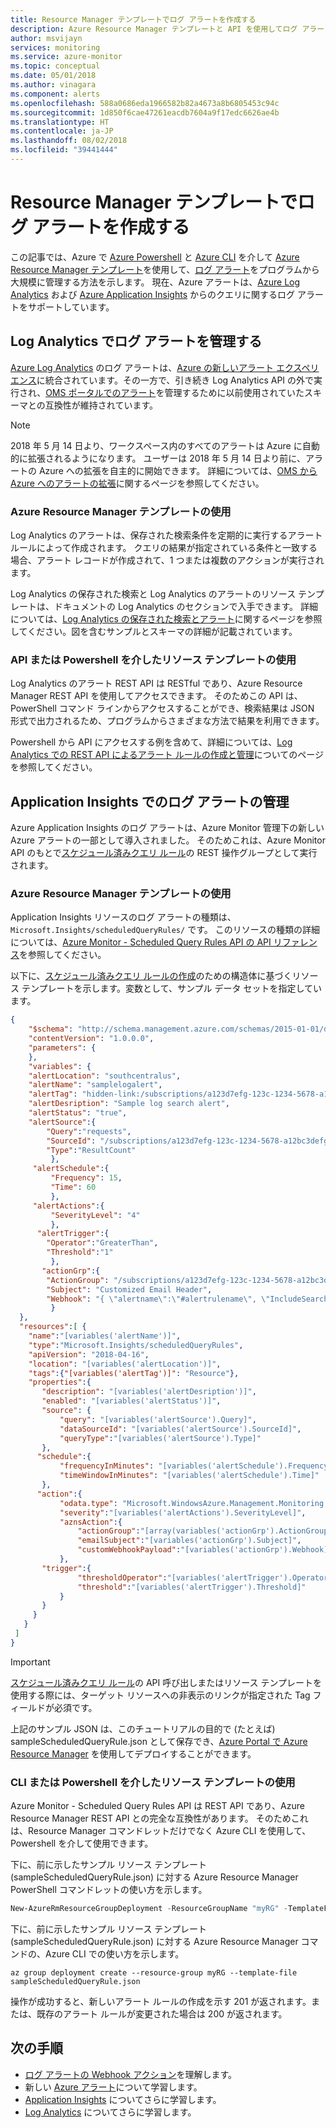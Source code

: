 ```yaml
---
title: Resource Manager テンプレートでログ アラートを作成する
description: Azure Resource Manager テンプレートと API を使用してログ アラートを作成する方法を説明します。
author: msvijayn
services: monitoring
ms.service: azure-monitor
ms.topic: conceptual
ms.date: 05/01/2018
ms.author: vinagara
ms.component: alerts
ms.openlocfilehash: 588a0686eda1966582b82a4673a8b6805453c94c
ms.sourcegitcommit: 1d850f6cae47261eacdb7604a9f17edc6626ae4b
ms.translationtype: HT
ms.contentlocale: ja-JP
ms.lasthandoff: 08/02/2018
ms.locfileid: "39441444"
---
```

# <a name="create-a-log-alert-with-a-resource-manager-template"></a>Resource Manager テンプレートでログ アラートを作成する
この記事では、Azure で [Azure Powershell](../azure-resource-manager/resource-group-template-deploy.md) と [Azure CLI](../azure-resource-manager/resource-group-template-deploy-cli.md) を介して [Azure Resource Manager テンプレート](..//azure-resource-manager/resource-group-authoring-templates.md)を使用して、[ログ アラート](monitor-alerts-unified-log.md)をプログラムから大規模に管理する方法を示します。 現在、Azure アラートは、[Azure Log Analytics](../log-analytics/log-analytics-tutorial-viewdata.md) および [Azure Application Insights](../application-insights/app-insights-analytics-tour.md) からのクエリに関するログ アラートをサポートしています。

## <a name="managing-log-alert-on-log-analytics"></a>Log Analytics でログ アラートを管理する
[Azure Log Analytics](../log-analytics/log-analytics-tutorial-viewdata.md) のログ アラートは、[Azure の新しいアラート エクスペリエンス](monitoring-overview-unified-alerts.md)に統合されています。その一方で、引き続き Log Analytics API の外で実行され、[OMS ポータルでのアラート](..//log-analytics/log-analytics-alerts-creating.md)を管理するために以前使用されていたスキーマとの互換性が維持されています。

> [!NOTE]
> 2018 年 5 月 14 日より、ワークスペース内のすべてのアラートは Azure に自動的に拡張されるようになります。 ユーザーは 2018 年 5 月 14 日より前に、アラートの Azure への拡張を自主的に開始できます。 詳細については、[OMS から Azure へのアラートの拡張](monitoring-alerts-extend.md)に関するページを参照してください。 

### <a name="using-azure-resource-manager-template"></a>Azure Resource Manager テンプレートの使用
Log Analytics のアラートは、保存された検索条件を定期的に実行するアラート ルールによって作成されます。 クエリの結果が指定されている条件と一致する場合、アラート レコードが作成されて、1 つまたは複数のアクションが実行されます。 

Log Analytics の保存された検索と Log Analytics のアラートのリソース テンプレートは、ドキュメントの Log Analytics のセクションで入手できます。 詳細については、[Log Analytics の保存された検索とアラート](../operations-management-suite/operations-management-suite-solutions-resources-searches-alerts.md)に関するページを参照してください。図を含むサンプルとスキーマの詳細が記載されています。

### <a name="using-resource-template-via-apipowershell"></a>API または Powershell を介したリソース テンプレートの使用
Log Analytics のアラート REST API は RESTful であり、Azure Resource Manager REST API を使用してアクセスできます。 そのためこの API は、PowerShell コマンド ラインからアクセスすることができ、検索結果は JSON 形式で出力されるため、プログラムからさまざまな方法で結果を利用できます。

Powershell から API にアクセスする例を含めて、詳細については、[Log Analytics での REST API によるアラート ルールの作成と管理](../log-analytics/log-analytics-api-alerts.md)についてのページを参照してください。

## <a name="managing-log-alert-on-application-insights"></a>Application Insights でのログ アラートの管理
Azure Application Insights のログ アラートは、Azure Monitor 管理下の新しい Azure アラートの一部として導入されました。 そのためこれは、Azure Monitor API のもとで[スケジュール済みクエリ ルール](https://docs.microsoft.com/en-us/rest/api/monitor/scheduledqueryrules/)の REST 操作グループとして実行されます。

### <a name="using-azure-resource-manager-template"></a>Azure Resource Manager テンプレートの使用
Application Insights リソースのログ アラートの種類は、`Microsoft.Insights/scheduledQueryRules/` です。 このリソースの種類の詳細については、[Azure Monitor - Scheduled Query Rules API の API リファレンス](https://docs.microsoft.com/en-us/rest/api/monitor/scheduledqueryrules/)を参照してください。

以下に、[スケジュール済みクエリ ルールの作成](https://docs.microsoft.com/en-us/rest/api/monitor/scheduledqueryrules/createorupdate)のための構造体に基づくリソース テンプレートを示します。変数として、サンプル データ セットを指定しています。

```json
{
    "$schema": "http://schema.management.azure.com/schemas/2015-01-01/deploymentTemplate.json#",
    "contentVersion": "1.0.0.0", 
    "parameters": {      
    },   
    "variables": {
    "alertLocation": "southcentralus",
    "alertName": "samplelogalert",
    "alertTag": "hidden-link:/subscriptions/a123d7efg-123c-1234-5678-a12bc3defgh4/resourceGroups/myRG/providers/microsoft.insights/components/sampleAIapplication",
    "alertDesription": "Sample log search alert",
    "alertStatus": "true",
    "alertSource":{
        "Query":"requests",
        "SourceId": "/subscriptions/a123d7efg-123c-1234-5678-a12bc3defgh4/resourceGroups/myRG/providers/microsoft.insights/components/sampleAIapplication",
        "Type":"ResultCount"
         },
     "alertSchedule":{
         "Frequency": 15,
         "Time": 60
         },
     "alertActions":{
         "SeverityLevel": "4"
         },
      "alertTrigger":{
        "Operator":"GreaterThan",
        "Threshold":"1"
         },
       "actionGrp":{
        "ActionGroup": "/subscriptions/a123d7efg-123c-1234-5678-a12bc3defgh4/resourceGroups/myRG/providers/microsoft.insights/actiongroups/sampleAG",
        "Subject": "Customized Email Header",
        "Webhook": "{ \"alertname\":\"#alertrulename\", \"IncludeSearchResults\":true }"           
         }
  },
  "resources":[ {
    "name":"[variables('alertName')]",
    "type":"Microsoft.Insights/scheduledQueryRules",
    "apiVersion": "2018-04-16",
    "location": "[variables('alertLocation')]",
    "tags":{"[variables('alertTag')]": "Resource"},
    "properties":{
       "description": "[variables('alertDesription')]",
       "enabled": "[variables('alertStatus')]",
       "source": {
           "query": "[variables('alertSource').Query]",
           "dataSourceId": "[variables('alertSource').SourceId]",
           "queryType":"[variables('alertSource').Type]"
       },
      "schedule":{
           "frequencyInMinutes": "[variables('alertSchedule').Frequency]",
           "timeWindowInMinutes": "[variables('alertSchedule').Time]"    
       },
      "action":{
           "odata.type": "Microsoft.WindowsAzure.Management.Monitoring.Alerts.Models.Microsoft.AppInsights.Nexus.DataContracts.Resources.ScheduledQueryRules.AlertingAction",
           "severity":"[variables('alertActions').SeverityLevel]",
           "aznsAction":{
               "actionGroup":"[array(variables('actionGrp').ActionGroup)]",
               "emailSubject":"[variables('actionGrp').Subject]",
               "customWebhookPayload":"[variables('actionGrp').Webhook]"
           },
       "trigger":{
               "thresholdOperator":"[variables('alertTrigger').Operator]",
               "threshold":"[variables('alertTrigger').Threshold]"
           }
       }
     }
   }
 ]
}
```
> [!IMPORTANT]
> [スケジュール済みクエリ ルール](https://docs.microsoft.com/en-us/rest/api/monitor/scheduledqueryrules/)の API 呼び出しまたはリソース テンプレートを使用する際には、ターゲット リソースへの非表示のリンクが指定された Tag フィールドが必須です。 

上記のサンプル JSON は、このチュートリアルの目的で (たとえば) sampleScheduledQueryRule.json として保存でき、[Azure Portal で Azure Resource Manager](../azure-resource-manager/resource-group-template-deploy-portal.md#deploy-resources-from-custom-template) を使用してデプロイすることができます。

### <a name="using-resource-template-via-clipowershell"></a>CLI または Powershell を介したリソース テンプレートの使用
Azure Monitor - Scheduled Query Rules API は REST API であり、Azure Resource Manager REST API との完全な互換性があります。 そのためこれは、Resource Manager コマンドレットだけでなく Azure CLI を使用して、Powershell を介して使用できます。

下に、前に示したサンプル リソース テンプレート (sampleScheduledQueryRule.json) に対する Azure Resource Manager PowerShell コマンドレットの使い方を示します。
```powershell
New-AzureRmResourceGroupDeployment -ResourceGroupName "myRG" -TemplateFile "D:\Azure\Templates\sampleScheduledQueryRule.json"
```
下に、前に示したサンプル リソース テンプレート (sampleScheduledQueryRule.json) に対する Azure Resource Manager コマンドの、Azure CLI での使い方を示します。

```azurecli
az group deployment create --resource-group myRG --template-file sampleScheduledQueryRule.json
```
操作が成功すると、新しいアラート ルールの作成を示す 201 が返されます。または、既存のアラート ルールが変更された場合は 200 が返されます。


## <a name="next-steps"></a>次の手順
* [ログ アラートの Webhook アクション](monitor-alerts-unified-log-webhook.md)を理解します。
* 新しい [Azure アラート](monitoring-overview-unified-alerts.md)について学習します。
* [Application Insights](../application-insights/app-insights-analytics.md) についてさらに学習します。
* [Log Analytics](../log-analytics/log-analytics-overview.md) についてさらに学習します。   
